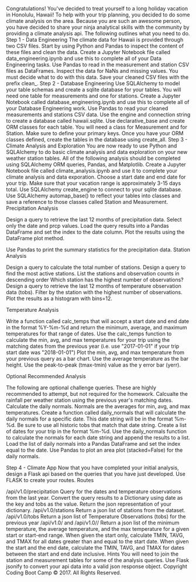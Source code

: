 Congratulations! You've decided to treat yourself to a long holiday vacation in Honolulu, Hawaii! To help with your trip planning, you decided to do some climate analysis on the area. Because you are such an awesome person, you have decided to share your ninja analytical skills with the community by providing a climate analysis api. The following outlines what you need to do.
Step 1 - Data Engineering
The climate data for Hawaii is provided through two CSV files. Start by using Python and Pandas to inspect the content of these files and clean the data.
Create a Jupyter Notebook file called data_engineering.ipynb and use this to complete all of your Data Engineering tasks.
Use Pandas to read in the measurement and station CSV files as DataFrames.
Inspect the data for NaNs and missing values. You must decide what to do with this data.
Save your cleaned CSV files with the prefix clean_.
Step 2 - Database Engineering
Use SQLAlchemy to model your table schemas and create a sqlite database for your tables. You will need one table for measurements and one for stations.
Create a Jupyter Notebook called database_engineering.ipynb and use this to complete all of your Database Engineering work.
Use Pandas to read your cleaned measurements and stations CSV data.
Use the engine and connection string to create a database called hawaii.sqlite.
Use declarative_base and create ORM classes for each table.
You will need a class for Measurement and for Station.
Make sure to define your primary keys.
Once you have your ORM classes defined, create the tables in the database using create_all.
Step 3 - Climate Analysis and Exploration
You are now ready to use Python and SQLAlchemy to do basic climate analysis and data exploration on your new weather station tables. All of the following analysis should be completed using SQLAlchemy ORM queries, Pandas, and Matplotlib.
Create a Jupyter Notebook file called climate_analysis.ipynb and use it to complete your climate analysis and data exporation.
Choose a start date and end date for your trip. Make sure that your vacation range is approximately 3-15 days total.
Use SQLAlchemy create_engine to connect to your sqlite database.
Use SQLAlchemy automap_base() to reflect your tables into classes and save a reference to those classes called Station and Measurement.
Precipitation Analysis

Design a query to retrieve the last 12 months of precipitation data.
Select only the date and prcp values.
Load the query results into a Pandas DataFrame and set the index to the date column.
Plot the results using the DataFrame plot method.

Use Pandas to print the summary statistics for the precipitation data.
Station Analysis

Design a query to calculate the total number of stations.
Design a query to find the most active stations.
List the stations and observation counts in descending order
Which station has the highest number of observations?
Design a query to retrieve the last 12 months of temperature observation data (tobs).
Filter by the station with the highest number of observations.
Plot the results as a histogram with bins=12.

Temperature Analysis

Write a function called calc_temps that will accept a start date and end date in the format %Y-%m-%d and return the minimum, average, and maximum temperatures for that range of dates.
Use the calc_temps function to calculate the min, avg, and max temperatures for your trip using the matching dates from the previous year (i.e. use "2017-01-01" if your trip start date was "2018-01-01")
Plot the min, avg, and max temperature from your previous query as a bar chart.
Use the average temperature as the bar height.
Use the peak-to-peak (tmax-tmin) value as the y error bar (yerr).

Optional Recommended Analysis

The following are optional challenge queries. These are highly recommended to attempt, but not required for the homework.
Calcualte the rainfall per weather station using the previous year's matching dates.
Calculate the daily normals. Normals are the averages for min, avg, and max temperatures.
Create a function called daily_normals that will calculate the daily normals for a specific date. This date string will be in the format %m-%d. Be sure to use all historic tobs that match that date string.
Create a list of dates for your trip in the format %m-%d. Use the daily_normals function to calculate the normals for each date string and append the results to a list.
Load the list of daily normals into a Pandas DataFrame and set the index equal to the date.
Use Pandas to plot an area plot (stacked=False) for the daily normals.

Step 4 - Climate App
Now that you have completed your initial analysis, design a Flask api based on the queries that you have just developed.
Use FLASK to create your routes.
Routes

/api/v1.0/precipitation
Query for the dates and temperature observations from the last year.
Convert the query results to a Dictionary using date as the key and tobs as the value.
Return the json representation of your dictionary.
/api/v1.0/stations
Return a json list of stations from the dataset.
/api/v1.0/tobs
Return a json list of Temperature Observations (tobs) for the previous year
/api/v1.0/<start> and /api/v1.0/<start>/<end>
Return a json list of the minimum temperature, the average temperature, and the max temperature for a given start or start-end range.
When given the start only, calculate TMIN, TAVG, and TMAX for all dates greater than and equal to the start date.
When given the start and the end date, calculate the TMIN, TAVG, and TMAX for dates between the start and end date inclusive.
Hints
You will need to join the station and measurement tables for some of the analysis queries.
Use Flask jsonify to convert your api data into a valid json response object.
Copyright
Coding Boot Camp :copyright: 2017. All Rights Reserved.